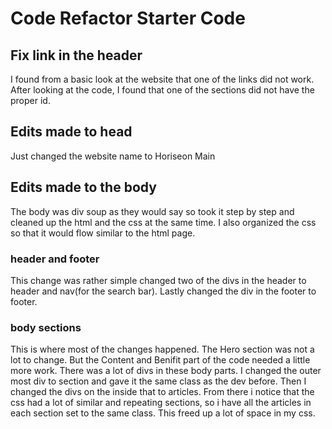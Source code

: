 # Code Refactor Starter Code

## Fix link in the header
I found from a basic look at the website that one of the links did not work. After looking at the code, I found that one of the sections did not have the proper id.

## Edits made to head
Just changed the website name to Horiseon Main 

## Edits made to the body
The body was div soup as they would say so took it step by step and cleaned up the html and the css at the same time. I also organized the css so that it would flow similar to the html page. 

### header and footer

This change was rather simple changed two of the divs in the header to header and nav(for the search bar). Lastly changed the div in the footer to footer.

### body sections

This is where most of the changes happened. The Hero section was not a lot to change. But the Content and Benifit part of the code needed a little more work. There was a lot of divs in these body parts. I changed the outer most div to section and gave it the same class as the dev before. Then I changed the divs on the inside that to articles. From there i notice that the css had a lot of similar and repeating sections, so i have all the articles in each section set to the same class. This freed up a lot of space in my css. 



